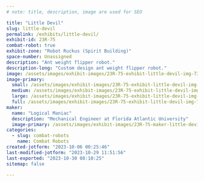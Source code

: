 ```yaml
---
# note: title, description, image are used for SEO

title: "Little Devil"
slug: little-devil
permalink: /exhibits/little-devil/
exhibit-id: 23R-75
combat-robot: true
exhibit-zone: "Robot Ruckus (Spirit Building)"
space-number: Unassigned
description: "Ant weight flipper robot."
description-long: "Custom design ant weight flipper robot."
image: /assets/images/exhibit-images/23R-75-exhibit-little-devil-img-7311-large.jpg
image-primary: 
  small: /assets/images/exhibit-images/23R-75-exhibit-little-devil-img-7311-small.jpg
  medium: /assets/images/exhibit-images/23R-75-exhibit-little-devil-img-7311-medium.jpg
  large: /assets/images/exhibit-images/23R-75-exhibit-little-devil-img-7311-large.jpg
  full: /assets/images/exhibit-images/23R-75-exhibit-little-devil-img-7311-full.jpg
maker: 
  name: "Logical Maniac"
  description: "Mechanical Engineer at Florida Atlantic University"
  image-primary: /assets/images/exhibit-images/23R-75-maker-little-devil-22829175-10213307002523637-7290813824630339828-o2-medium.jpg
categories: 
  - slug: combat-robots
    name: Combat Robots
created-jotform: "2023-10-06 00:25:46"
last-modified-jotform: "2023-10-29 11:51:56"
last-exported: "2023-10-30 08:10:25"
sitemap: false

---
```

